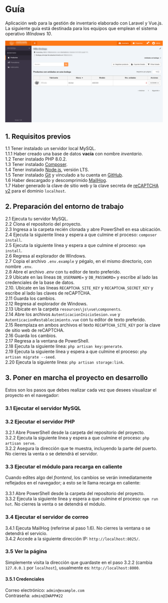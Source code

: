 # Guía

Aplicación web para la gestión de inventario elaborado con Laravel y Vue.js. La siguiente guía está destinada para los equipos que emplean el sistema operativo _Windows 10_.

![Captura de pantalla de la aplicación web](/screenshot.png)

## 1. Requisitos previos

1.1 Tener instalado un servidor local MySQL.\
1.1.1 Haber creado una base de datos **vacía** con nombre _inventario_.\
1.2 Tener instalado PHP 8.0.2.\
1.3 Tener instalado [Composer](https://getcomposer.org/Composer-Setup.exe).\
1.4 Tener instalado [Node.js](https://nodejs.org/es/download/), versión LTS.\
1.5 Tener instalado [Git](https://git-scm.com/download/win) y vinculado a tu cuenta en [GitHub](https://github.com/).\
1.6 Haber descargado y descomprimido [MailHog](https://github.com/mailhog/MailHog/releases/latest).\
1.7 Haber generado la clave de sitio web y la clave secreta de [reCAPTCHA v2](https://www.google.com/recaptcha/admin/create) para el dominio `localhost`.

## 2. Preparación del entorno de trabajo

2.1 Ejecuta tu servidor MySQL.\
2.2 Clona el repositorio del proyecto.\
2.3 Ingresa a la carpeta recién clonada y abre PowerShell en esa ubicación.\
2.4 Ejecuta la siguiente línea y espera a que culmine el proceso: `composer install`.\
2.5 Ejecuta la siguiente línea y espera a que culmine el proceso: `npm install`.\
2.6 Regresa al explorador de Windows.\
2.7 Copia el archivo `.env.example` y pégalo, en el mismo directorio, con nombre `.env`.\
2.8 Abre el archivo _.env_ con tu editor de texto preferido.\
2.9 Ubícate en las líneas `DB_USERNAME=` y `DB_PASSWORD=` y escribe al lado las credenciales de la base de datos.\
2.10. Ubícate en las líneas `RECAPTCHA_SITE_KEY` y `RECAPTCHA_SECRET_KEY` y escribe al lado las claves de reCAPTCHA.\
2.11 Guarda los cambios.\
2.12 Regresa al explorador de Windows.\
2.13 Ubícate en la carpeta `resources\js\vue\components`.\
2.14 Abre los archivos `AutenticacionInicioSesion.vue` y `AutenticacionRestablecimiento.vue` con tu editor de texto preferido.\
2.15 Reemplaza en ambos archivos el texto `RECAPTCHA_SITE_KEY` por la clave de sitio web de reCAPTCHA.\
2.16 Guarda los cambios.\
2.17 Regresa a la ventana de PowerShell.\
2.18 Ejecuta la siguiente línea: `php artisan key:generate`.\
2.19 Ejecuta la siguiente línea y espera a que culmine el proceso: `php artisan migrate --seed`.\
2.20 Ejecuta la siguiente línea: `php artisan storage:link`.

## 3. Poner en marcha el proyecto en desarrollo

Estos son los pasos que debes realizar cada vez que desees visualizar el proyecto en el navegador:

### 3.1 Ejecutar el servidor MySQL

### 3.2 Ejecutar el servidor PHP

3.2.1 Abre PowerShell desde la carpeta del repositorio del proyecto.\
3.2.2 Ejecuta la siguiente línea y espera a que culmine el proceso: `php artisan serve`.\
3.2.2 Asegura la dirección que te muestra, incluyendo la parte del puerto. No cierres la venta o se detendrá el servidor.

### 3.3 Ejecutar el módulo para recarga en caliente

Cuando edites algo del _frontend_, los cambios se verán inmediatamente reflejados en el navegador; a esto se le llama recarga en caliente:\
\
3.3.1 Abre PowerShell desde la carpeta del repositorio del proyecto.\
3.3.2 Ejecuta la siguiente línea y espera a que culmine el proceso: `npm run hot`. No cierres la venta o se detendrá el módulo.

### 3.4 Ejecutar el servidor de correo

3.4.1 Ejecuta MailHog (referirse al paso 1.6). No cierres la ventana o se detendrá el servicio.\
3.4.2 Accede a la siguiente dirección IP: `http://localhost:8025/`.

### 3.5 Ver la página

Simplemente visita la dirección que guardaste en el paso 3.2.2 (cambia `127.0.0.1` por `localhost`), usualmente es: `http://localhost:8000`.

#### 3.5.1 Credenciales

Correo electrónico: `admin@example.com`\
Contraseña: `admin@IWAPP#22`
